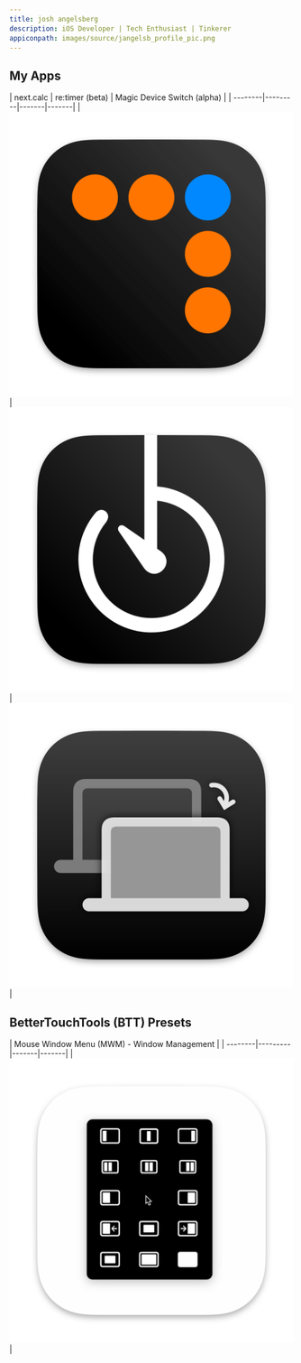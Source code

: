 ```yaml
---
title: josh angelsberg
description: iOS Developer | Tech Enthusiast | Tinkerer
appiconpath: images/source/jangelsb_profile_pic.png
---
```


## My Apps

| next.calc      | re:timer (beta)    | Magic Device Switch (alpha)    |
| --------|---------|-------|-------|
| [![](images/source/nextcalc/appicon.png)](https://jangelsb.github.io/next.calc/)  | [![](images/source/retimer/appicon.png)](https://jangelsb.github.io/retimer)    | [![](images/source/mds/appicon.png)](https://youtu.be/fjPh_z38XdM)    |


## BetterTouchTools (BTT) Presets

| Mouse Window Menu (MWM) - Window Management      |
| --------|---------|-------|-------|
| [![](images/source/btt/mwm/appicon.png)](https://community.folivora.ai/t/mouse-window-menu-mwm-window-management-via-floating-menu/33055)  |

